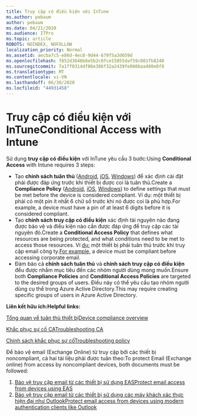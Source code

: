 ```yaml
---
title: Truy cập có điều kiện với InTune
ms.author: pebaum
author: pebaum
ms.date: 04/21/2020
ms.audience: ITPro
ms.topic: article
ROBOTS: NOINDEX, NOFOLLOW
localization_priority: Normal
ms.assetid: aecba7c5-e86d-4ec8-9d44-679f5a3d659d
ms.openlocfilehash: f852d3646b8e5b2c0fce15055daf59c801fb8240
ms.sourcegitcommit: 7a1ff0314df06e386f32a2439fe060baa480e8f8
ms.translationtype: MT
ms.contentlocale: vi-VN
ms.lasthandoff: 06/30/2020
ms.locfileid: "44931458"
---
```

# <a name="conditional-access-with-intune"></a><span data-ttu-id="8d658-102">Truy cập có điều kiện với InTune</span><span class="sxs-lookup"><span data-stu-id="8d658-102">Conditional Access with Intune</span></span>

<span data-ttu-id="8d658-103">Sử dụng **truy cập có điều kiện** với InTune yêu cầu 3 bước:</span><span class="sxs-lookup"><span data-stu-id="8d658-103">Using  **Conditional Access**  with Intune requires 3 steps:</span></span>

- <span data-ttu-id="8d658-104">Tạo **chính sách tuân thủ** ([Android](https://docs.microsoft.com/intune/compliance-policy-create-android), [iOS](https://docs.microsoft.com/intune/compliance-policy-create-ios), [Windows](https://docs.microsoft.com//intune/compliance-policy-create-windows)) để xác định cài đặt phải được đáp ứng trước khi thiết bị được coi là tuân thủ.</span><span class="sxs-lookup"><span data-stu-id="8d658-104">Create a  **Compliance Policy**  ([Android](https://docs.microsoft.com/intune/compliance-policy-create-android),  [iOS](https://docs.microsoft.com/intune/compliance-policy-create-ios),  [Windows](https://docs.microsoft.com//intune/compliance-policy-create-windows)) to define settings that must be met before the device is considered compliant.</span></span> <span data-ttu-id="8d658-105">Ví dụ: một thiết bị phải có một pin ít nhất 6 chữ số trước khi nó được coi là phù hợp.</span><span class="sxs-lookup"><span data-stu-id="8d658-105">For example, a device must have a pin of at least 6 digits before it is considered compliant.</span></span>
- <span data-ttu-id="8d658-106">Tạo **chính sách truy cập có điều kiện** xác định tài nguyên nào đang được bảo vệ và điều kiện nào cần được đáp ứng để truy cập các tài nguyên đó.</span><span class="sxs-lookup"><span data-stu-id="8d658-106">Create a **Conditional Access Policy**  that defines what resources are being protected, and what conditions need to be met to access those resources.</span></span>  <span data-ttu-id="8d658-107">Ví [dụ:](https://docs.microsoft.com/intune/tutorial-protect-email-on-unmanaged-devices#create-conditional-access-policies) một thiết bị phải tuân thủ trước khi truy cập email công ty.</span><span class="sxs-lookup"><span data-stu-id="8d658-107">[For example,](https://docs.microsoft.com/intune/tutorial-protect-email-on-unmanaged-devices#create-conditional-access-policies)  a device must be compliant before accessing corporate email.</span></span>
- <span data-ttu-id="8d658-108">Đảm bảo cả **chính sách tuân thủ** và **chính sách truy cập có điều kiện** đều được nhắm mục tiêu đến các nhóm người dùng mong muốn.</span><span class="sxs-lookup"><span data-stu-id="8d658-108">Ensure both **Compliance Policies**  and  **Conditional Access Policies**  are targeted to the desired groups of users.</span></span> <span data-ttu-id="8d658-109">Điều này có thể yêu cầu tạo nhóm người dùng cụ thể trong Azure Active Directory.</span><span class="sxs-lookup"><span data-stu-id="8d658-109">This may require creating specific groups of users in Azure Active Directory.</span></span>

<span data-ttu-id="8d658-110">**Liên kết hữu ích:**</span><span class="sxs-lookup"><span data-stu-id="8d658-110">**Helpful links:**</span></span>

[<span data-ttu-id="8d658-111">Tổng quan về tuân thủ thiết bị</span><span class="sxs-lookup"><span data-stu-id="8d658-111">Device compliance overview</span></span>](https://docs.microsoft.com/intune/device-compliance-get-started)

[<span data-ttu-id="8d658-112">Khắc phục sự cố CA</span><span class="sxs-lookup"><span data-stu-id="8d658-112">Troubleshooting CA</span></span>](https://docs.microsoft.com/intune/troubleshoot-conditional-access)

[<span data-ttu-id="8d658-113">Chính sách khắc phục sự cố</span><span class="sxs-lookup"><span data-stu-id="8d658-113">Troubleshooting policy</span></span>](https://docs.microsoft.com/intune/troubleshoot-policies-in-microsoft-intune)

<span data-ttu-id="8d658-114">Để bảo vệ email (Exchange Online) từ truy cập bởi các thiết bị noncompliant, cả hai tài liệu phải được tuân theo:</span><span class="sxs-lookup"><span data-stu-id="8d658-114">To protect Email (Exchange online) from access by noncompliant devices, both documents must be followed:</span></span>

1. [<span data-ttu-id="8d658-115">Bảo vệ truy cập email từ các thiết bị sử dụng EAS</span><span class="sxs-lookup"><span data-stu-id="8d658-115">Protect email access from devices using EAS</span></span>](https://docs.microsoft.com/intune/tutorial-protect-email-on-unmanaged-devices)
2. [<span data-ttu-id="8d658-116">Bảo vệ truy cập email từ các thiết bị sử dụng các máy khách xác thực hiện đại như Outlook</span><span class="sxs-lookup"><span data-stu-id="8d658-116">Protect email access from devices using modern authentication clients like Outlook</span></span>](https://docs.microsoft.com/intune/tutorial-protect-email-on-enrolled-devices)